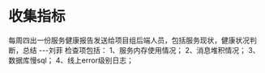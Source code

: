 # 收集指标

每周四出一份服务健康报告发送给项目组后端人员，包括服务现状，健康状况判断，总结  ---刘菲
检查项包括：
1、服务内存使用情况；
2、消息堆积情况；
3、数据库慢sql；
4、线上error级别日志；